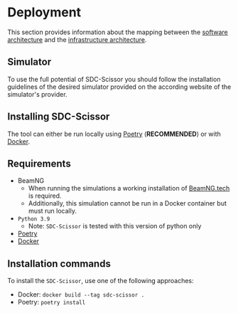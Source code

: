 # Deployment
This section provides information about the mapping between the
[software architecture](https://sdc-scissor.readthedocs.io/en/latest/software_guidebook/software_architecture.html)
and the
[infrastructure architecture](https://sdc-scissor.readthedocs.io/en/latest/software_guidebook/infrastructure_architecture.html).

## Simulator
To use the full potential of SDC-Scissor you should follow the installation guidelines of the desired simulator provided
on the according website of the simulator's provider.

## Installing SDC-Scissor
The tool can either be run locally using [Poetry](https://python-poetry.org/docs/) (**RECOMMENDED**) or with
[Docker](https://docs.docker.com/get-docker/).

## Requirements
* BeamNG
    * When running the simulations a working installation of [BeamNG.tech](https://beamng.tech) is required.
    * Additionally, this simulation cannot be run in a Docker container but must run locally.
* `Python 3.9`
    * Note: `SDC-Scissor` is tested with this version of python only
* [Poetry](https://python-poetry.org/docs/)
* [Docker](https://docs.docker.com/get-docker/)

## Installation commands
To install the ``SDC-Scissor``, use one of the following approaches:

* Docker: `docker build --tag sdc-scissor .`
* Poetry: `poetry install`
